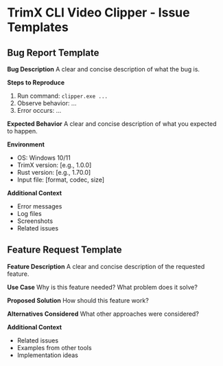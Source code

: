 # TrimX CLI Video Clipper - Issue Templates

## Bug Report Template

**Bug Description**
A clear and concise description of what the bug is.

**Steps to Reproduce**
1. Run command: `clipper.exe ...`
2. Observe behavior: ...
3. Error occurs: ...

**Expected Behavior**
A clear and concise description of what you expected to happen.

**Environment**
- OS: Windows 10/11
- TrimX version: [e.g., 1.0.0]
- Rust version: [e.g., 1.70.0]
- Input file: [format, codec, size]

**Additional Context**
- Error messages
- Log files
- Screenshots
- Related issues

## Feature Request Template

**Feature Description**
A clear and concise description of the requested feature.

**Use Case**
Why is this feature needed? What problem does it solve?

**Proposed Solution**
How should this feature work?

**Alternatives Considered**
What other approaches were considered?

**Additional Context**
- Related issues
- Examples from other tools
- Implementation ideas
